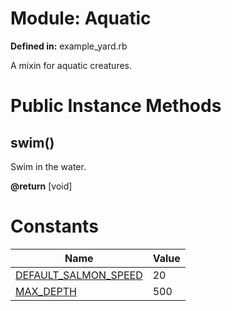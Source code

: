 # Module: Aquatic
    
**Defined in:** example_yard.rb

A mixin for aquatic creatures.

# Public Instance Methods
## swim() [](#method-i-swim)
Swim in the water.

**@return** [void] 


# Constants
| Name | Value |
| ---  | ---   |
| [DEFAULT_SALMON_SPEED](#constant-DEFAULT_SALMON_SPEED) | 20 |
| [MAX_DEPTH](#constant-MAX_DEPTH) | 500 |
